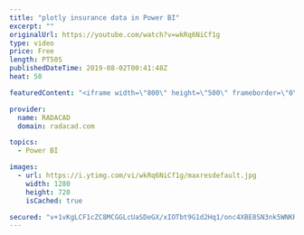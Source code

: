 ```yaml
---
title: "plotly insurance data in Power BI"
excerpt: ""
originalUrl: https://youtube.com/watch?v=wkRq6NiCf1g
type: video
price: Free
length: PT50S
publishedDateTime: 2019-08-02T00:41:48Z
heat: 50

featuredContent: "<iframe width=\"800\" height=\"500\" frameborder=\"0\" src=\"https://www.youtube.com/embed/wkRq6NiCf1g\" allow=\"accelerometer; autoplay; encrypted-media; gyroscope; picture-in-picture\" allowfullscreen></iframe>"

provider:
  name: RADACAD
  domain: radacad.com

topics:
  - Power BI

images:
  - url: https://i.ytimg.com/vi/wkRq6NiCf1g/maxresdefault.jpg
    width: 1280
    height: 720
    isCached: true

secured: "v+1vKgLCF1cZC8MCGGLcUaSDeGX/xIOTbt9G1d2Hq1/onc4XBE8SN3nk5WNKR1V7eB1Xrc0HWjWruLR4ejQXhB7NDglQtWP2F0/NXP9IO44jE4RlWQJ2p1mDOuPfxgSFzsy/4hjK+DsLaXjUY/oelD+rnTeUgS38HdsAACIyb52c2xQAUdxX8iLaxJ1AUX31gZnkxnmyLwHIQ+WrLoFyoeBdvkT73jhLm9/8p7L9nS6TZUhZF6cHmqfWIraKn4OUqbWQV3wC1qQ3hVVQbHxQBG17i07cWDxWu1C8ju/CeYJaM+62jaC0OFovoxcmSX0EpmD9V7rXHENQm+iR9BB+X6bzhEOFNXy6I1kujtLWKivcFq8kc/FmlN6bSsJnEVSt3PJy2yj4kTwkShymmPP8d1TWhLKohtyG4bNaAm5qGc0=;FCTz8jMR76tqvAlmw2p8Ow=="
---
```


